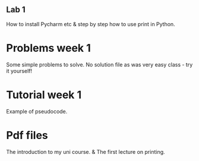 ## Lab 1
How to install Pycharm etc & step by step how to use print in Python.

# Problems week 1
Some simple problems to solve. No solution file as was very easy class - try it yourself!

# Tutorial week 1
Example of pseudocode.

# Pdf files 
The introduction to my uni course.
&
The first lecture on printing.

